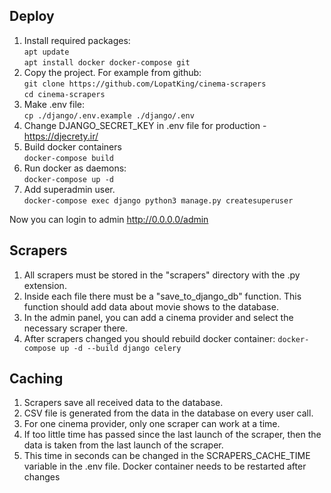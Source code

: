## Deploy
1. Install required packages:  
`apt update`    
`apt install docker docker-compose git`
2. Copy the project. For example from github:  
`git clone https://github.com/LopatKing/cinema-scrapers`  
`cd cinema-scrapers`
3. Make .env file:  
`cp ./django/.env.example ./django/.env`
4. Change DJANGO_SECRET_KEY in .env file for production - https://djecrety.ir/
5. Build docker containers  
`docker-compose build`
6. Run docker as daemons:  
`docker-compose up -d`
7. Add superadmin user.  
`docker-compose exec django python3 manage.py createsuperuser`

Now you can login to admin http://0.0.0.0/admin

## Scrapers
1. All scrapers must be stored in the "scrapers" directory with the .py extension.
2. Inside each file there must be a "save_to_django_db" function. This function should add data about movie shows 
to the database.
3. In the admin panel, you can add a cinema provider and select the necessary scraper there.
4. After scrapers changed you should rebuild docker container:
`docker-compose up -d --build django celery`

## Caching
1. Scrapers save all received data to the database.
2. CSV file is generated from the data in the database on every user call.
3. For one cinema provider, only one scraper can work at a time.
4. If too little time has passed since the last launch of the scraper, then the data is taken from the last launch of 
the scraper.
5. This time in seconds can be changed in the SCRAPERS_CACHE_TIME variable in the .env file. Docker container needs to 
be restarted after changes
